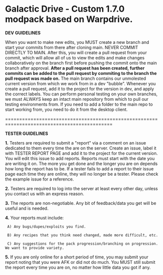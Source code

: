 # Galactic Drive - Custom 1.7.0 modpack based on Warpdrive.
**DEV GUIDELINES**

When you want to make new edits, you MUST create a new branch and start your commits from there after cloning main. NEVER COMMIT DIRECTLY TO MAIN. After this, you will create a pull request from your commit, which will allow all of us to view the edits and make changes collaboratively on the branch first before pushing the commit onto the main branch after approval. **After a pull request has been created, further commits can be added to the pull request by commiting to the branch the pull request was made on.** The main branch contains our unmolested current version from which we work from in a dev "bubble". Whenever you create a pull request, add it to the project for the version in dev, and apply the correct labels. You can perform personal testing on your own branches, we must ALWAYS keep an intact main repository from which to pull our testing environments from. If you need to add a folder to the main repo to start working from, you need to do it from the desktop client.

============================================================================================

**TESTER GUIDELINES**

**1.** Testers are required to submit a "report" via a comment on an issue dedicated to them every time the are on the server. Create an issue, label it with TESTER REPORT PAGE and add it to the project for the current version. You will edit this issue to add reports. Reports must start with the date you are writing it on. The more you get done and the longer you are on depends how long the report has to be. If a tester fails to add a report to their issue page each time they are online, they will no longer be a tester. Please check the example issue for a reference.

**2.** Testers are required to log into the server at least every other day, unless you contact us with an express reason.

**3.** The reports are non-negotiable. Any bit of feedback/data you get will be useful and is needed.

**4.** Your reports must include:

     A) Any bugs/dupes/exploits you find.
     
     B) Any recipes that you think need changed, made more difficult, etc.
     
     C) Any suggestions for the pack progression/branching on progression. We want to provide variety.

**5.** If you are only online for a short period of time, you may submit your report noting that you were AFK or did not do much. You MUST still submit the report every time you are on, no matter how little data you got if any.
